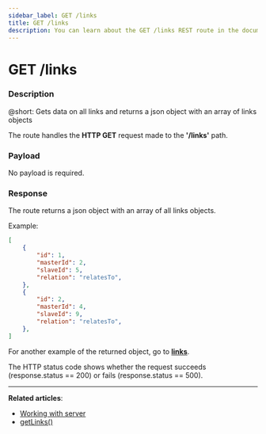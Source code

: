 ```yaml
---
sidebar_label: GET /links
title: GET /links
description: You can learn about the GET /links REST route in the documentation of the DHTMLX JavaScript Kanban library. Browse developer guides and API reference, try out code examples and live demos, and download a free 30-day evaluation version of DHTMLX Kanban.
---
```


# GET /links

### Description

@short: Gets data on all links and returns a json object with an array of links objects

The route handles the **HTTP GET** request made to the **'/links'** path.

### Payload

No payload is required.

### Response

The route returns a json object with an array of all links objects.

Example:

~~~json
[
    {
        "id": 1,
        "masterId": 2,
        "slaveId": 5,
        "relation": "relatesTo",
    },
    {
        "id": 2,
        "masterId": 4,
        "slaveId": 9,
        "relation": "relatesTo",
    },
]
~~~

For another example of the returned object, go to [**links**](api/config/js_kanban_links_config.md).

The HTTP status code shows whether the request succeeds (response.status == 200) or fails (response.status == 500).

---

**Related articles**:
- [Working with server](guides/working_with_server.md)
- [getLinks()](api/provider/rest_methods/js_kanban_getlinks_method.md)

